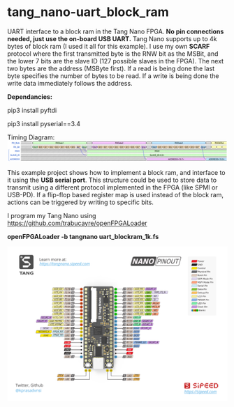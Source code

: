 # tang_nano-uart_block_ram
UART interface to a block ram in the Tang Nano FPGA. **No pin connections needed, just use the on-board USB UART.**
Tang Nano supports up to 4k bytes of block ram (I used it all for this example). I use my own **SCARF** protocol where the first transmitted byte is the RNW bit as the MSBit, and the lower 7 bits are the slave ID (127 possible slaves in the FPGA). The next two bytes are the address (MSByte first). If a read is being done the last byte specifies the number of bytes to be read. If a write is being done the write data immediately follows the address.

**Dependancies:**

pip3 install pyftdi

pip3 install pyserial==3.4

Timing Diagram:
![picture](https://github.com/charkster/tang_nano-uart_block_ram/blob/main/images/uart_header1.png)

This example project shows how to implement a block ram, and interface to it using the **USB serial port**. This structure could be used to store data to transmit using a different protocol implemented in the FPGA (like SPMI or USB-PD). If a flip-flop based register map is used instead of the block ram, actions can be triggered by writing to specific bits.

I program my Tang Nano using https://github.com/trabucayre/openFPGALoader

**openFPGALoader -b tangnano uart_blockram_1k.fs**

![picture](https://github.com/charkster/tang_nano-uart_block_ram/blob/main/images/tang_nano_pinout_v1.0.0_w5676_h4000_large.png)
